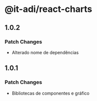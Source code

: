 # @it-adi/react-charts

## 1.0.2

### Patch Changes

- Alterado nome de dependências

## 1.0.1

### Patch Changes

- Bibliotecas de componentes e gráfico
